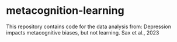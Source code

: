 # metacognition-learning
This repository contains code for the data analysis from: Depression impacts metacognitive biases, but not learning. Sax et al., 2023